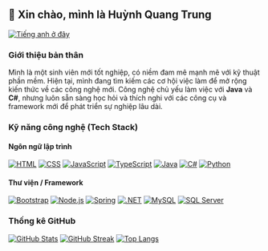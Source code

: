 ## 👋 Xin chào, mình là **Huỳnh Quang Trung**

[![Tiếng anh ở đây](https://img.shields.io/badge/Tiếng_anh_ở_đây!-bcdfff?style=for-the-badge&stype=for-the-badge&logoSize=40&label=English+is+here!&labelColor=3178C6)](./README-en.md)

### Giới thiệu bản thân

Mình là một sinh viên mới tốt nghiệp, có niềm đam mê mạnh mẽ với kỹ thuật phần mềm. Hiện tại, mình đang tìm kiếm các cơ hội việc làm để mở rộng kiến thức về các công nghệ mới. Công nghệ chủ yếu làm việc với **Java** và **C#**, nhưng luôn sẵn sàng học hỏi và thích nghi với các công cụ và framework mới để phát triển sự nghiệp lâu dài.

### Kỹ năng công nghệ (Tech Stack)

#### Ngôn ngữ lập trình

[![HTML](https://img.shields.io/badge/HTML5-E34F26?style=for-the-badge\&logo=html5\&logoColor=white)](https://developer.mozilla.org/en-US/docs/Web/HTML)
[![CSS](https://img.shields.io/badge/CSS3-1572B6?style=for-the-badge\&logo=css3\&logoColor=white)](https://developer.mozilla.org/en-US/docs/Web/CSS)
[![JavaScript](https://img.shields.io/badge/JavaScript-F7DF1E?style=for-the-badge\&logo=javascript\&logoColor=black)](https://developer.mozilla.org/en-US/docs/Web/JavaScript)
[![TypeScript](https://img.shields.io/badge/TypeScript-3178C6?style=for-the-badge\&logo=typescript\&logoColor=white)](https://www.typescriptlang.org/)
[![Java](https://img.shields.io/badge/Java-ED8B00?style=for-the-badge\&logo=openjdk\&logoColor=white)](https://www.java.com/)
[![C#](https://img.shields.io/badge/C%23-512BD4?style=for-the-badge\&logo=c-sharp\&logoColor=white)](https://learn.microsoft.com/en-us/dotnet/csharp/)
[![Python](https://img.shields.io/badge/Python-3776AB?style=for-the-badge\&logo=python\&logoColor=white)](https://www.python.org/)

#### Thư viện / Framework

[![Bootstrap](https://img.shields.io/badge/Bootstrap-7952B3?style=for-the-badge\&logo=bootstrap\&logoColor=white&logoSize=40)](https://getbootstrap.com/)
[![Node.js](https://img.shields.io/badge/Node.js-339933?style=for-the-badge\&logo=nodedotjs\&logoColor=white&logoSize=40)](https://nodejs.org)
[![Spring](https://img.shields.io/badge/Spring-6DB33F?style=for-the-badge\&logo=spring\&logoColor=white&logoSize=40)](https://spring.io/)
[![.NET](https://img.shields.io/badge/.NET-512BD4?style=for-the-badge\&logo=dotnet\&logoColor=white&logoSize=40)](https://dotnet.microsoft.com/)
[![MySQL](https://img.shields.io/badge/MySQL-4479A1?style=for-the-badge\&logo=mysql\&logoColor=white&logoSize=40)](https://www.mysql.com/)
[![SQL Server](https://img.shields.io/badge/Microsoft_SQL_Server-CC2927?style=for-the-badge\&logo=microsoft-sql-server\&logoColor=white)](https://www.microsoft.com/en-us/sql-server)

### Thống kê GitHub

[![GitHub Stats](https://github-readme-stats.vercel.app/api?username=hqtrung01Yuk&show_icons=true&theme=tokyonight&locale=vi)](https://github.com/hqtrung01Yuk)
[![GitHub Streak](https://streak-stats.demolab.com?user=hqtrung01Yuk&theme=catppuccin-macchiato&hide_border=true&locale=vi)](https://streak-stats.demolab.com?user=hqtrung01Yuk&theme=catppuccin-macchiato&hide_border=true&locale=vi)
[![Top Langs](https://github-readme-stats.vercel.app/api/top-langs/?username=hqtrung01Yuk&theme=tokyonight&layout=compact&langs_count=6&exclude=html,css\&border_color=2e4058&locale=vi)](https://github.com/hqtrung01Yuk)
